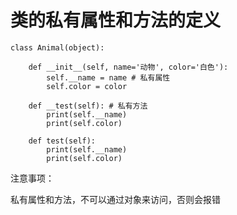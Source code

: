 # 类的私有属性和方法的定义

```
class Animal(object):

    def __init__(self, name='动物', color='白色'):
        self.__name = name # 私有属性
        self.color = color

    def __test(self): # 私有方法
        print(self.__name)
        print(self.color)

    def test(self):
        print(self.__name)
        print(self.color)
```



注意事项：

私有属性和方法，不可以通过对象来访问，否则会报错

